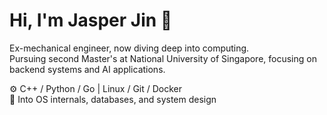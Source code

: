 # Hi, I'm Jasper Jin 👋

Ex-mechanical engineer, now diving deep into computing.  
Pursuing second Master's at National University of Singapore, focusing on backend systems and AI applications.

⚙️ C++ / Python / Go | Linux / Git / Docker  
🧠 Into OS internals, databases, and system design  

<!--
**JINZIPING/JINZIPING** is a ✨ _special_ ✨ repository because its `README.md` (this file) appears on your GitHub profile.

Here are some ideas to get you started:

- 🔭 I’m currently working on ...
- 🌱 I’m currently learning ...
- 👯 I’m looking to collaborate on ...
- 🤔 I’m looking for help with ...
- 💬 Ask me about ...
- 📫 How to reach me: ...
- 😄 Pronouns: ...
- ⚡ Fun fact: ...
-->
